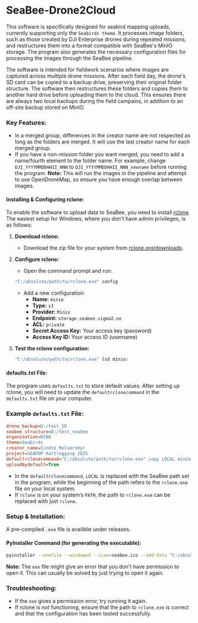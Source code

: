
# SeaBee-Drone2Cloud

This software is specifically designed for seabird mapping uploads, currently supporting only the `Seabirds theme`. It processes image folders, such as those created by DJI Enterprise drones during repeated missions, and restructures them into a format compatible with SeaBee's MinIO storage. The program also generates the necessary configuration files for processing the images through the SeaBee pipeline.

The software is intended for fieldwork scenarios where images are captured across multiple drone missions. After each field day, the drone's SD card can be copied to a backup drive, preserving their original folder structure. The software then restructures these folders and copies them to another hard drive before uploading them to the cloud. This ensures there are always two local backups during the field campains, in addition to an off-site backup stored on MinIO.

### Key Features:
- In a merged group, differences in the creator name are not respected as long as the folders are merged. It will use the last creator name for each merged group.
- If you have a non-mission folder you want merged, you need to add a name/fourth element to the folder name. For example, change `DJI_YYYYMMDDHHII_NNN` to `DJI_YYYYMMDDHHII_NNN_newname` before running the program. **Note:** This will run the images in the pipeline and attempt to use OpenDroneMap, so ensure you have enough overlap between images.

#### Installing & Configuring rclone:

To enable the software to upload data to SeaBee, you need to install [rclone](https://rclone.org/install/). The easiest setup for Windows, where you don't have admin privileges, is as follows:

1. **Download rclone:**
   - Download the zip file for your system from [rclone.org/downloads](https://rclone.org/downloads/).
   
2. **Configure rclone:**
   - Open the command prompt and run:
   ```bash
   "C:/absolute/path/to/rclone.exe" config
   ```
   
   - Add a new configuration:
     - **Name:** `minio`
     - **Type:** `s3`
     - **Provider:** `Minio`
     - **Endpoint:** `storage.seabee.sigma2.no`
     - **ACL:** `private`
     - **Secret Access Key:** Your access key (password)
     - **Access Key ID:** Your access ID (username)

3. **Test the rclone configuration:**
   ```bash
   "C:/absolute/path/to/rclone.exe" lsd minio:
   ```

#### defaults.txt File:
The program uses `defaults.txt` to store default values. After setting up rclone, you will need to update the `defaultrclonecommand` in the `defaults.txt` file on your computer.

### Example `defaults.txt` File:

```ini
drone_backup=D:/test_SD
seabee_structure=D:/test_seabee
organisation=NINA
theme=Seabirds
creator_name=Sindre Molværsmyr
project=SEAPOP Kartlegging 2025
defaultrclonecommand="C:/absolute/path/to/rclone.exe" copy LOCAL minio:seabirds/2024 --progress
uploadbydefault=True
```

- In the `defaultrclonecommand`, `LOCAL` is replaced with the SeaBee path set in the program, while the beginning of the path refers to the `rclone.exe` file on your local system.
- If `rclone` is on your system’s `PATH`, the path to `rclone.exe` can be replaced with just `rclone`.

### Setup & Installation:

A pre-compiled `.exe` file is availible under releases.

#### PyInstaller Command (for generating the executable):
```bash
pyinstaller --onefile --windowed --icon=seabee.ico --add-data "C:/absolute/path/to/location_icon.png;." --add-data "C:/absolute/path/to/seabee.ico;." app.py
```

**Note:** The `exe` file might give an error that you don't have permission to open it. This can usually be solved by just trying to open it again.

### Troubleshooting:
- If the `exe` gives a permission error, try running it again.
- If rclone is not functioning, ensure that the path to `rclone.exe` is correct and that the configuration has been tested successfully.
